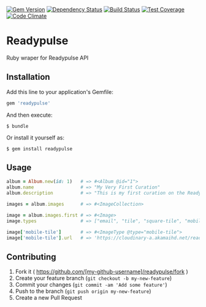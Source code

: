 [![Gem Version](https://badge.fury.io/rb/readypulse.svg)](http://badge.fury.io/rb/readypulse)
[![Dependency Status](https://gemnasium.com/chadmetcalf/readypulse.svg)](https://gemnasium.com/chadmetcalf/readypulse)
[![Build Status](https://img.shields.io/circleci/project/chadmetcalf/readypulse/master.svg?style=flat)](https://circleci.com/gh/chadmetcalf/readypulse)
[![Test Coverage](https://codeclimate.com/github/chadmetcalf/readypulse/badges/coverage.svg)](https://codeclimate.com/github/chadmetcalf/readypulse/coverage)
[![Code Climate](https://codeclimate.com/github/chadmetcalf/readypulse/badges/gpa.svg)](https://codeclimate.com/github/chadmetcalf/readypulse)

# Readypulse

Ruby wraper for Readypulse API

## Installation

Add this line to your application's Gemfile:

```ruby
gem 'readypulse'
```

And then execute:

    $ bundle

Or install it yourself as:

    $ gem install readypulse

## Usage

```ruby
album = Album.new(id: 1)   # => #<Album @id="1">
album.name                 # => "My Very First Curation"
album.description          # => "This is my first curation on the ReadyPulse production site."

images = album.images      # => #<ImageCollection>

image = album.images.first # => #<Image>
image.types                # => ["email", "tile", "square-tile", "mobile-tile", "large", "original"]

image['mobile-tile']       # => #<ImageType @type="mobile-tile">
image['mobile-tile'].url   # => 'https://cloudinary-a.akamaihd.net/readypulse/image/upload/c_fill,fl_progressive,h_250,q_75,w_300/v1418764365/ig_3542844_630741923525326235_3542844.jpg'
```

## Contributing

1. Fork it ( https://github.com/[my-github-username]/readypulse/fork )
2. Create your feature branch (`git checkout -b my-new-feature`)
3. Commit your changes (`git commit -am 'Add some feature'`)
4. Push to the branch (`git push origin my-new-feature`)
5. Create a new Pull Request
